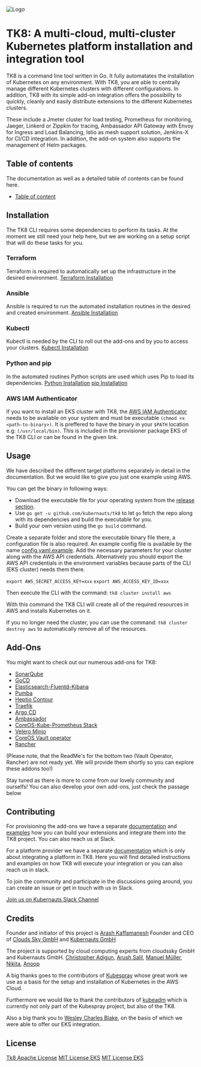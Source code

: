 ![Logo](docs/images/tk8.png)

# TK8: A multi-cloud, multi-cluster Kubernetes platform installation and integration tool

TK8 is a command line tool written in Go. It fully automatates the installation of Kubernetes on any environment. With TK8, you are able to centrally manage different Kubernetes clusters with different configurations. In addition, TK8 with its simple add-on integration offers the possibility to quickly, cleanly and easily distribute extensions to the different Kubernetes clusters.

These include a Jmeter cluster for load testing, Prometheus for monitoring, Jaeger, Linkerd or Zippkin for tracing, Ambassador API Gateway with Envoy for Ingress and Load Balancing, Istio as mesh support solution, Jenkins-X for CI/CD integration. In addition, the add-on system also supports the management of Helm packages.

## Table of contents

The documentation as well as a detailed table of contents can be found here.

* [Table of content](docs/en/SUMMARY.md)

## Installation

The TK8 CLI requires some dependencies to perform its tasks.
At the moment we still need your help here, but we are working on a setup script that will do these tasks for you.

### Terraform

Terraform is required to automatically set up the infrastructure in the desired environment.
[Terraform Installation](https://www.terraform.io/intro/getting-started/install.html)

### Ansible

Ansible is required to run the automated installation routines in the desired and created environment.
[Ansible Installation](https://docs.ansible.com/ansible/2.5/installation_guide/intro_installation.html#installing-the-control-machine)

### Kubectl

Kubectl is needed by the CLI to roll out the add-ons and by you to access your clusters.
[Kubectl Installation](https://kubernetes.io/docs/tasks/tools/install-kubectl/)

### Python and pip

In the automated routines Python scripts are used which uses Pip to load its dependencies.
[Python Installation](https://www.python.org/downloads/)
[pip Installation](https://pip.pypa.io/en/stable/installing/)

### AWS IAM Authenticator

If you want to install an EKS cluster with TK8, the [AWS IAM Authenticator](https://github.com/kubernetes-sigs/aws-iam-authenticator) needs to be available on your system and must be executable `(chmod +x <path-to-binary>)`. It is preffered to have the binary in your `$PATH` location e.g: `(/usr/local/bin)`. This is included in the provisioner package EKS of the TK8 CLI or can be found in the given link.

## Usage

We have described the different target platforms separately in detail in the documentation. But we would like to give you just one example using AWS.

You can get the binary in following ways:
* Download the executable file for your operating system from the [release section](https://github.com/kubernauts/tk8/releases).
* Use `go get -u github.com/kubernauts/tk8` to let `go` fetch the repo along with its dependencies and build the executable for you.
* Build your own version using the `go build` command.

Create a separate folder and store the executable binary file there, a configuration file is also required. An example config file is available by the name [config.yaml.example](config.yaml.example). Add the necessary parameters for your cluster along with the AWS API credentials. Alternatively you should export the AWS API credentials in the environment variables because parts of the CLI (EKS cluster) needs them there.

`export AWS_SECRET_ACCESS_KEY=xxx`
`export AWS_ACCESS_KEY_ID=xxx`

Then execute the CLI with the command:
`tk8 cluster install aws`

With this command the TK8 CLI will create all of the required resources in AWS and installs Kubernetes on it.

If you no longer need the cluster, you can use the command:
`tk8 cluster destroy aws`
to automatically remove all of the resources.

## Add-Ons

You might want to check out our numerous add-ons for TK8: 

- [SonarQube](https://github.com/kubernauts/tk8-addon-sonarqube)
- [GoCD](https://github.com/kubernauts/tk8-addon-gocd)
- [Elasticsearch-Fluentd-Kibana](https://github.com/kubernauts/tk8-addon-efk)
- [Pumba](https://github.com/kubernauts/tk8-addon-pumba)
- [Heptio Contour](https://github.com/kubernauts/tk8-addon-contour)
- [Traefik](https://github.com/kubernauts/tk8-addon-traefik)
- [Argo CD](https://github.com/kubernauts/tk8-addon-argocd)
- [Ambassador](https://github.com/kubernauts/tk8-addon-ambassador)
- [CoreOS-Kube-Prometheus Stack](https://github.com/kubernauts/tk8-addon-kube-prometheus)
- [Velero Minio](https://github.com/kubernauts/tk8-addon-velero-minio)
- [CoreOS Vault operator](https://github.com/kubernauts/tk8-addon-vault-operator)
- [Rancher](https://github.com/kubernauts/tk8-addon-rancher)

(Please note, that the ReadMe's for the bottom two (Vault Operator, Rancher) are not ready yet. We will provide them shortly so you can explore these addons too!)

Stay tuned as there is more to come from our lovely community and ourselfs! You can also develop your own add-ons, just check the passage below

## Contributing

For provisioning the add-ons we have a separate [documentation](docs/en/add-on/introduction.md) and [examples](https://github.com/kubernauts/tk8-addon-develop) how you can build your extensions and integrate them into the TK8 project. You can also reach us at Slack.

For a platform provider we have a separate [documentation](docs/en/add-on/development.md) which is only about integrating a platform in TK8. Here you will find detailed instructions and examples on how TK8 will execute your integration or you can also reach us in slack.

To join the community and participate in the discussions going around, you can create an issue or get in touch with us in Slack.

[Join us on Kubernauts Slack Channel](https://kubernauts-slack-join.herokuapp.com/)

## Credits

Founder and initiator of this project is [Arash Kaffamanesh](https://github.com/arashkaffamanesh) Founder and CEO of [Clouds Sky GmbH](https://cloudssky.com/de/) and [Kubernauts GmbH](https://kubernauts.de/en/home/)

The project is supported by cloud computing experts from cloudssky GmbH and Kubernauts GmbH.
[Christopher Adigun](https://github.com/infinitydon),
[Arush Salil](https://github.com/arush-sal),
[Manuel Müller](https://github.com/MuellerMH),
[Nikita](https://github.com/niki-1905),
[Anoop](https://github.com/anoopl)

A big thanks goes to the contributors of [Kubespray](https://github.com/kubernetes-incubator/kubespray) whose great work we use as a basis for the setup and installation of Kubernetes in the AWS Cloud.

Furthermore we would like to thank the contributors of [kubeadm](https://github.com/kubernetes/kubernetes/tree/master/cmd/kubeadm) which is currently not only part of the Kubespray project, but also of the TK8.

Also a big thank you to [Wesley Charles Blake](https://github.com/WesleyCharlesBlake), on the basis of which we were able to offer our EKS integration.

## License

[Tk8 Apache License](LICENSE)
[MIT License EKS](https://github.com/kubernauts/tk8eks/blob/master/LICENSE-Wesley-Charles-Blake)
[MIT License EKS](https://github.com/kubernauts/tk8eks/blob/master/LICENSE)
